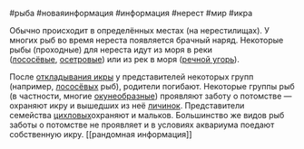 #рыба #новаяинформация #информация #нерест #мир #икра

Обычно происходит в определённых местах (на нерестилищах). У многих рыб во время нереста появляется брачный наряд. Некоторые рыбы (проходные) для нереста идут из моря в реки ([лососёвые](https://ru.m.wikipedia.org/wiki/%D0%9B%D0%BE%D1%81%D0%BE%D1%81%D1%91%D0%B2%D1%8B%D0%B5 "Лососёвые"), [осетровые](https://ru.m.wikipedia.org/wiki/%D0%9E%D1%81%D0%B5%D1%82%D1%80%D0%BE%D0%B2%D1%8B%D0%B5 "Осетровые")) или из рек в моря ([речной угорь](https://ru.m.wikipedia.org/wiki/%D0%A0%D0%B5%D1%87%D0%BD%D0%BE%D0%B9_%D1%83%D0%B3%D0%BE%D1%80%D1%8C "Речной угорь")).


После [откладывания икры](https://ru.m.wikipedia.org/wiki/%D0%98%D0%BA%D1%80%D0%B0_(%D0%B7%D0%BE%D0%BE%D0%BB%D0%BE%D0%B3%D0%B8%D1%8F) "Икра (зоология)") у представителей некоторых групп (например, [лососёвых](https://ru.m.wikipedia.org/wiki/%D0%9B%D0%BE%D1%81%D0%BE%D1%81%D1%91%D0%B2%D1%8B%D0%B5 "Лососёвые") рыб), родители погибают. Некоторые группы рыб (в частности, многие [окунеобразные](https://ru.m.wikipedia.org/wiki/%D0%9E%D0%BA%D1%83%D0%BD%D0%B5%D0%BE%D0%B1%D1%80%D0%B0%D0%B7%D0%BD%D1%8B%D0%B5 "Окунеобразные")) проявляют заботу о потомстве — охраняют икру и вышедших из неё [личинок](https://ru.m.wikipedia.org/wiki/%D0%9B%D0%B8%D1%87%D0%B8%D0%BD%D0%BA%D0%B0 "Личинка"). Представители семейства [цихловых](https://ru.m.wikipedia.org/wiki/%D0%A6%D0%B8%D1%85%D0%BB%D0%BE%D0%B2%D1%8B%D0%B5 "Цихловые")охраняют и мальков. Большинство же видов рыб заботы о потомстве не проявляет и в условиях аквариума поедают собственную икру.
[[рандомная информация]]
